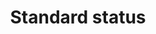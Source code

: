 ---
title: 'Standard status'
field: 'is.identifier.standardStatus'
slug: 'global-standard-status'
description: 'Status of development of a standard'
comment: 'Select from control list'
required: False
vocabulary: 'vocabulary.txt'
module: 'Status'
cluster: 'Global'
policy: 'Controlled value. Single select from control list.'
layout: 'home'
---